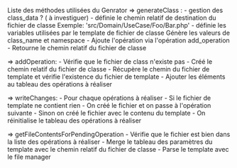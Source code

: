 Liste des méthodes utilisées du Genrator
=> generateClass : 
    - gestion des class_data ? ( à investiguer)
    - définie le chemin relatif de destination du fichier de classe
        Exemple: 'src/Domain/UseCase/Foo/Bar.php' 
    - définie les variables utilisées par le template de fichier de classe
        Génère les valeurs de class_name et namespace
    - Ajoute l'opération via l'opération add_operation
    - Retourne le chemin relatif du fichier de classe

=> addOperation:
    - Vérifie que le fichier de class n'existe pas
    - Créé le chemin relatif du fichier de classe
    - Récupère le chemin du fichier de template et vérifie l'existence du fichier de template
    - Ajouter les éléments au tableau des opérations à réaliser

=> writeChanges:
    - Pour chaque opérations à réaliser
      - Si le fichier de template ne contient rien
        - On créé le fichier et on passe à l'opération suivante
      - Sinon on créé le fichier avec le contenu du template
    - On réinitialise le tableau des opérations à réaliser

=> getFileContentsForPendingOperation
    - Vérifie que le fichier est bien dans la liste des opérations à réaliser
    - Merge le tableau des paramètres du template avec le chemin relatif du fichier de classe
    - Parse le template avec le file manager